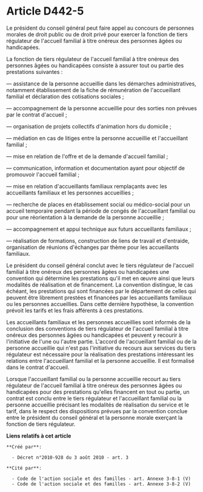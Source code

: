 # Article D442-5

Le président du conseil général peut faire appel au concours de personnes morales de droit public ou de droit privé pour
exercer la fonction de tiers régulateur de l'accueil familial à titre onéreux des personnes âgées ou handicapées. 

La fonction de tiers régulateur de l'accueil familial à titre onéreux des personnes âgées ou handicapées consiste à assurer
tout ou partie des prestations suivantes : 

― assistance de la personne accueillie dans les démarches administratives, notamment établissement de la fiche de
rémunération de l'accueillant familial et déclaration des cotisations sociales ; 

― accompagnement de la personne accueillie pour des sorties non prévues par le contrat d'accueil ; 

― organisation de projets collectifs d'animation hors du domicile ; 

― médiation en cas de litiges entre la personne accueillie et l'accueillant familial ; 

― mise en relation de l'offre et de la demande d'accueil familial ; 

― communication, information et documentation ayant pour objectif de promouvoir l'accueil familial ; 

― mise en relation d'accueillants familiaux remplaçants avec les accueillants familiaux et les personnes accueillies ; 

― recherche de places en établissement social ou médico-social pour un accueil temporaire pendant la période de congés de
l'accueillant familial ou pour une réorientation à la demande de la personne accueillie ; 

― accompagnement et appui technique aux futurs accueillants familiaux ; 

― réalisation de formations, construction de liens de travail et d'entraide, organisation de réunions d'échanges par thème
pour les accueillants familiaux. 

Le président du conseil général conclut avec le tiers régulateur de l'accueil familial à titre onéreux des personnes âgées ou
handicapées une convention qui détermine les prestations qu'il met en œuvre ainsi que leurs modalités de réalisation et de
financement. La convention distingue, le cas échéant, les prestations qui sont financées par le département de celles qui
peuvent être librement prestées et financées par les accueillants familiaux ou les personnes accueillies. Dans cette dernière
hypothèse, la convention prévoit les tarifs et les frais afférents à ces prestations. 

Les accueillants familiaux et les personnes accueillies sont informés de la conclusion des conventions de tiers régulateur de
l'accueil familial à titre onéreux des personnes âgées ou handicapées et peuvent y recourir à l'initiative de l'une ou
l'autre partie. L'accord de l'accueillant familial ou de la personne accueillie qui n'est pas l'initiative du recours aux
services du tiers régulateur est nécessaire pour la réalisation des prestations intéressant les relations entre l'accueillant
familial et la personne accueillie. Il est formalisé dans le contrat d'accueil. 

Lorsque l'accueillant familial ou la personne accueillie recourt au tiers régulateur de l'accueil familial à titre onéreux
des personnes âgées ou handicapées pour des prestations qu'elles financent en tout ou partie, un contrat est conclu entre le
tiers régulateur et l'accueillant familial ou la personne accueillie précisant les modalités de réalisation du service et le
tarif, dans le respect des dispositions prévues par la convention conclue entre le président du conseil général et la
personne morale exerçant la fonction de tiers régulateur.

**Liens relatifs à cet article**

	**Créé par**:

	  - Décret n°2010-928 du 3 août 2010 - art. 3

	**Cité par**:

	  - Code de l'action sociale et des familles - art. Annexe 3-8-1 (V)
	  - Code de l'action sociale et des familles - art. Annexe 3-8-2 (V)
